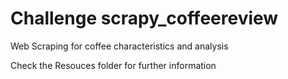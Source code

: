 # Challenge scrapy_coffeereview
Web Scraping for coffee characteristics and analysis

Check the Resouces folder for further information